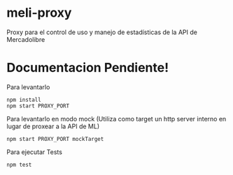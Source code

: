 # meli-proxy
Proxy para el control de uso y manejo de estadísticas de la API de Mercadolibre

# Documentacion Pendiente!

 Para levantarlo

	npm install
	npm start PROXY_PORT


 Para levantarlo en modo mock (Utiliza como target un http server interno en lugar de proxear a la API de ML)

	npm start PROXY_PORT mockTarget

 
 Para ejecutar Tests

	npm test


